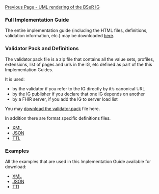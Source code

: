 [Previous Page - UML rendering of the BSeR IG](UMLrenderingoftheBSeRIG.html)

### Full Implementation Guide

The entire implementation guide (including the HTML files, definitions, validation information, etc.) may be downloaded [here](full-ig.zip).

### Validator Pack and Definitions

The validator.pack file is a zip file that contains all the value sets, profiles, extensions, list of pages and urls in the IG, etc defined as part of the this Implementation Guides.

It is used:

* by the validator if you refer to the IG directly by it’s canonical URL
* by the IG publisher if you declare that one IG depends on another
* by a FHIR server, if you add the IG to server load list

You may [download the validator.pack](validator.pack) file here.

In addition there are format specific definitions files.

* [XML](definitions.xml.zip)
* [JSON](definitions.json.zip)
* [TTL](definitions.ttl.zip)

### Examples

All the examples that are used in this Implementation Guide available for download:

* [XML](examples.xml.zip)
* [JSON](examples.json.zip)
* [TTl](examples.ttl.zip)